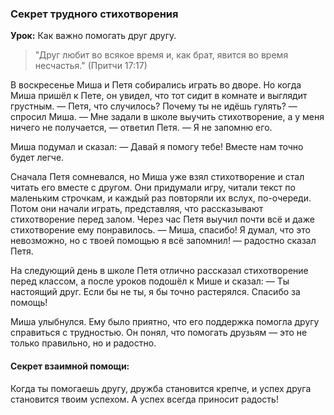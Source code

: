 ### Секрет трудного стихотворения

**Урок:** Как важно помогать друг другу.

> "Друг любит во всякое время и, как брат, явится во время несчастья." (Притчи 17:17)

В воскресенье Миша и Петя собирались играть во дворе. Но когда Миша пришёл к Пете, он увидел, что тот сидит в комнате и выглядит грустным.
— Петя, что случилось? Почему ты не идёшь гулять? — спросил Миша.
— Мне задали в школе выучить стихотворение, а у меня ничего не получается, — ответил Петя. — Я не запомню его.

Миша подумал и сказал:
— Давай я помогу тебе! Вместе нам точно будет легче. 

Сначала Петя сомневался, но Миша уже взял стихотворение и стал читать его вместе с другом. Они придумали игру, читали текст по маленьким строчкам, и каждый раз повторяли их вслух, по-очереди. Потом они начали играть, представляя, что рассказывают стихотворение перед залом. Через час Петя выучил почти всё и даже стихотворение ему понравилось.
— Миша, спасибо! Я думал, что это невозможно, но с твоей помощью я всё запомнил! — радостно сказал Петя.

На следующий день в школе Петя отлично рассказал стихотворение перед классом, а после уроков подошёл к Мише и сказал:
— Ты настоящий друг. Если бы не ты, я бы точно растерялся. Спасибо за помощь! 

Миша улыбнулся. Ему было приятно, что его поддержка помогла другу справиться с трудностью. Он понял, что помогать друзьям — это не только правильно, но и радостно.

#### Секрет взаимной помощи:
Когда ты помогаешь другу, дружба становится крепче, и успех друга становится твоим успехом. А успех всегда приносит радость!

